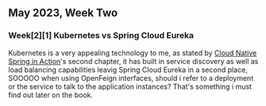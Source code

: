 ## May 2023, Week Two

### Week[2][1] Kubernetes vs Spring Cloud Eureka
Kubernetes is a very appealing technology to me, as stated by [Cloud Native Spring in Action](https://www.manning.com/books/cloud-native-spring-in-action)'s second chapter, it has built in service discovery as well as load balancing capabilities leavig Spring Cloud Eureka in a second place, SOOOOO when using OpenFeign interfaces, should i refer to a deployment or the service to talk to the application instances? That's something i must find out later on the book.
